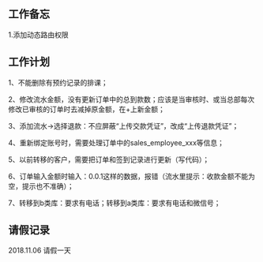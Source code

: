 ## 工作备忘
1.添加动态路由权限

## 工作计划
1、不能删除有预约记录的排课；

2、修改流水金额，没有更新订单中的总到款数；应该是当审核时、或当总部每次修改已审核的订单时去减掉原金额，在+上新金额；

3、添加流水->选择退款：不应屏蔽“上传交款凭证”，改成“上传退款凭证”；

4、重新绑定账号时，需要处理订单中的sales_employee_xxx等信息；

5、以前转移的客户，需要把订单和签到记录进行更新（写代码）；

6、订单输入金额时输入：0.0.1这样的数据，报错（流水里提示：收款金额不能为空，提示也不准确）；

7、转移到b类库：要求有电话；转移到a类库：要求有电话和微信号；


## 请假记录
2018.11.06 请假一天